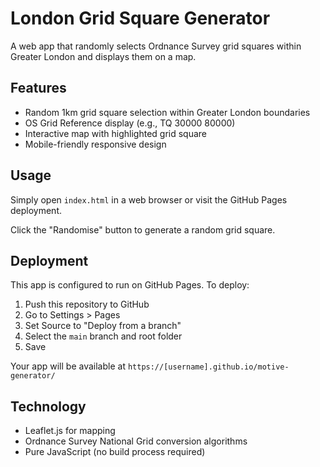 # London Grid Square Generator

A web app that randomly selects Ordnance Survey grid squares within Greater London and displays them on a map.

## Features

- Random 1km grid square selection within Greater London boundaries
- OS Grid Reference display (e.g., TQ 30000 80000)
- Interactive map with highlighted grid square
- Mobile-friendly responsive design

## Usage

Simply open `index.html` in a web browser or visit the GitHub Pages deployment.

Click the "Randomise" button to generate a random grid square.

## Deployment

This app is configured to run on GitHub Pages. To deploy:

1. Push this repository to GitHub
2. Go to Settings > Pages
3. Set Source to "Deploy from a branch"
4. Select the `main` branch and root folder
5. Save

Your app will be available at `https://[username].github.io/motive-generator/`

## Technology

- Leaflet.js for mapping
- Ordnance Survey National Grid conversion algorithms
- Pure JavaScript (no build process required)
